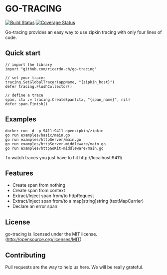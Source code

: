 # GO-TRACING
[![Build Status](https://travis-ci.org/ricardo-ch/go-tracing.svg?branch=travis)](https://travis-ci.org/ricardo-ch/go-tracing)
[![Coverage Status](https://coveralls.io/repos/github/ricardo-ch/go-tracing/badge.svg?branch=master)](https://coveralls.io/github/ricardo-ch/go-tracing?branch=master)

Go-tracing provides an easy way to use zipkin tracing with only four lines of code.

## Quick start

```golang
// import the library
import "github.com/ricardo-ch/go-tracing"

// set your tracer
tracing.SetGlobalTracer(appName, "{zipkin_host}")
defer tracing.FlushCollector()

// define a trace
span, ctx := tracing.CreateSpan(ctx, "{span_name}", nil)
defer span.Finish()
```

## Examples

```
docker run -d -p 9411:9411 openzipkin/zipkin
go run examples/basic/main.go
go run examples/httpServer/main.go
go run examples/httpServer-middleware/main.go
go run examples/httpGoKit-middleware/main.go
```

To watch traces you just have to hit http://localhost:9411/

## Features

 - Create span from nothing
 - Create span from context
 - Extract/Inject span from/to httpRequest
 - Extract/Inject span from/to a map[string]string (textMapCarrier)
 - Declare an error span

## License
go-tracing is licensed under the MIT license. (http://opensource.org/licenses/MIT)

## Contributing
Pull requests are the way to help us here. We will be really grateful.
